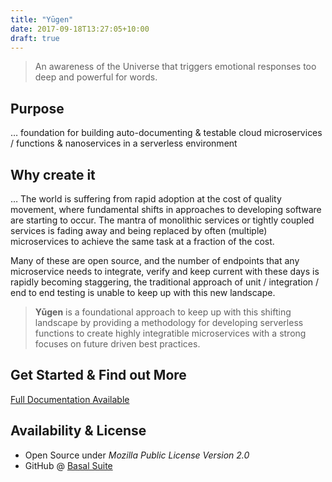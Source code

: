 ```yaml
---
title: "Yūgen"
date: 2017-09-18T13:27:05+10:00
draft: true
---
```


> An awareness of the Universe that triggers emotional responses too deep and powerful for words.

## Purpose

… foundation for building auto-documenting & testable cloud microservices / functions & nanoservices in a serverless environment

## Why create it

… The world is suffering from rapid adoption at the cost of quality movement, where fundamental shifts in approaches to developing software are starting to occur. The mantra of monolithic services or tightly coupled services is fading away and being replaced by often (multiple) microservices to achieve the same task at a fraction of the cost.

Many of these are open source, and the number of endpoints that any microservice needs to integrate, verify and keep current with these days is rapidly becoming staggering, the traditional approach of unit / integration / end to end testing is unable to keep up with this new landscape.

>**Yūgen** is a foundational approach to keep up with this shifting landscape by providing a methodology for developing serverless functions to create highly integratible microservices with a strong focuses on future driven best practices.

## Get Started & Find out More

[Full Documentation Available](https://yugen.tayloredtechnology.net)

## Availability & License

- Open Source under *Mozilla Public License Version 2.0*
- GitHub @ [Basal Suite](https://github.com/TayloredTechnology/yugen)
